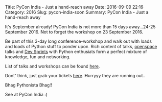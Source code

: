 Title: PyCon India - Just a hand-reach away
Date: 2016-09-09 22:16
Category: 2016
Slug: pycon-india-soon
Summary: PyCon India - Just a hand-reach away

It's September already! PyCon India is not more than 15 days away...24-25 September 2016. Not to forget the workshop on 23 September 2016.

Be part of this 3-day long conference-workshop and walk out with loads and loads of Python stuff to ponder upon. Rich content of talks, [openspace](https://in.pycon.org/blog/2016/open-space-registrations-2016.html) talks and [Dev Sprints](https://in.pycon.org/blog/2016/dev-sprint-2016.html) with Python enthusiats form a perfect mixture of knowledge, fun and networking.

List of talks and workshops can be found [here](https://in.pycon.org/2016/).

Dont' think, just grab your tickets [here](https://in.explara.com/e/pycon-india-2016). Hurryyy they are running out..

Bhag Pythonista Bhag!!

See at PyCon India :)
